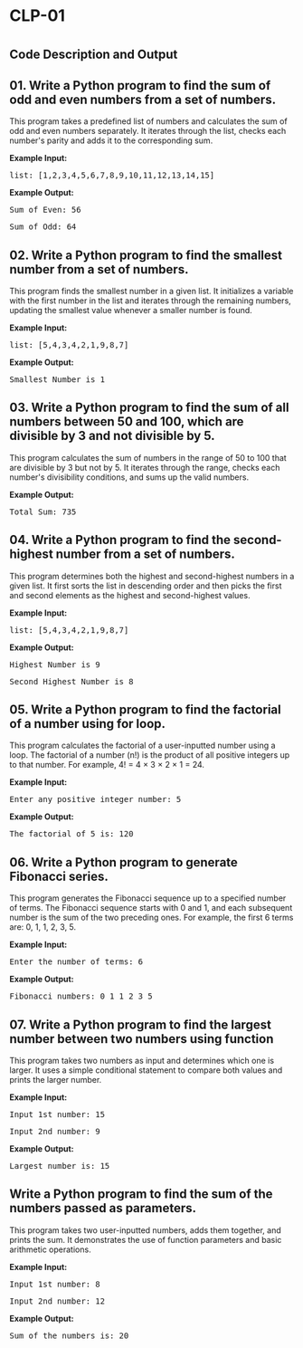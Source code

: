 <h1>CLP-01<h1>

<h2>Code Description and Output</h2>

<h2 id="odd-even">01. Write a Python program to find the sum of odd and even numbers from a
set of numbers.</h2>
<p>This program takes a predefined list of numbers and calculates the sum of odd and even numbers separately.
It iterates through the list, checks each number's parity and adds it to the corresponding sum.</p>
<p><strong>Example Input:</strong></p>
<pre>list: [1,2,3,4,5,6,7,8,9,10,11,12,13,14,15]</pre>
<p><strong>Example Output:</strong></p>
<pre>Sum of Even: 56</pre>
<pre>Sum of Odd: 64</pre>


<h2 id="smallest-number">02. Write a Python program to find the smallest number from a set of
numbers.</h2>
<p>This program finds the smallest number in a given list. It initializes a variable with the first number in the list
and iterates through the remaining numbers, updating the smallest value whenever a smaller number is found.</p>
<p><strong>Example Input:</strong></p>
<pre>list: [5,4,3,4,2,1,9,8,7]</pre>
<p><strong>Example Output:</strong></p>
<pre>Smallest Number is 1</pre>


<h2 id="sum-divisible">03. Write a Python program to find the sum of all numbers between 50 and
100, which are divisible by 3 and not divisible by 5.</h2>
<p>This program calculates the sum of numbers in the range of 50 to 100 that are divisible by 3 but not by 5.
It iterates through the range, checks each number's divisibility conditions, and sums up the valid numbers.</p>
<p><strong>Example Output:</strong></p>
<pre>Total Sum: 735</pre>


<h2 id="second-highest">04. Write a Python program to find the second-highest number from a set of
numbers.</h2>
<p>This program determines both the highest and second-highest numbers in a given list.
It first sorts the list in descending order and then picks the first and second elements as the highest and second-highest values.</p>
<p><strong>Example Input:</strong></p>
<pre>list: [5,4,3,4,2,1,9,8,7]</pre>
<p><strong>Example Output:</strong></p>
<pre>Highest Number is 9</pre>
<pre>Second Highest Number is 8</pre>


<h2 id="factorial">05. Write a Python program to find the factorial of a number using for loop.</h2>
<p>This program calculates the factorial of a user-inputted number using a loop.
The factorial of a number (n!) is the product of all positive integers up to that number.
For example, 4! = 4 × 3 × 2 × 1 = 24.</p>
<p><strong>Example Input:</strong></p>
<pre>Enter any positive integer number: 5</pre>
<p><strong>Example Output:</strong></p>
<pre>The factorial of 5 is: 120</pre>


<h2 id="fibonacci">06. Write a Python program to generate Fibonacci series.</h2>
<p>This program generates the Fibonacci sequence up to a specified number of terms.
The Fibonacci sequence starts with 0 and 1, and each subsequent number is the sum of the two preceding ones.
For example, the first 6 terms are: 0, 1, 1, 2, 3, 5.</p>
<p><strong>Example Input:</strong></p>
<pre>Enter the number of terms: 6</pre>
<p><strong>Example Output:</strong></p>
<pre>Fibonacci numbers: 0 1 1 2 3 5</pre>


<h2 id="largest-number">07. Write a Python program to find the largest number between two
numbers using function</h2>
<p>This program takes two numbers as input and determines which one is larger.
It uses a simple conditional statement to compare both values and prints the larger number.</p>
<p><strong>Example Input:</strong></p>
<pre>Input 1st number: 15</pre>
<pre>Input 2nd number: 9</pre>
<p><strong>Example Output:</strong></p>
<pre>Largest number is: 15</pre>


<h2 id="sum-parameters">Write a Python program to find the sum of the numbers passed as
parameters.</h2>
<p>This program takes two user-inputted numbers, adds them together, and prints the sum.
It demonstrates the use of function parameters and basic arithmetic operations.</p>
<p><strong>Example Input:</strong></p>
<pre>Input 1st number: 8</pre>
<pre>Input 2nd number: 12</pre>
<p><strong>Example Output:</strong></p>
<pre>Sum of the numbers is: 20</pre>
